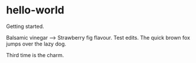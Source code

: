 # hello-world
Getting started.

Balsamic vinegar --> Strawberry fig flavour.
Test edits. The quick brown fox jumps over the lazy dog.

Third time is the charm.
